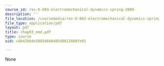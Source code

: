 ```yaml
---
course_id: res-6-003-electromechanical-dynamics-spring-2009
description: ''
file_location: /coursemedia/res-6-003-electromechanical-dynamics-spring-2009/c6b4266de588586b8d05d8613908fe91_chap03_emd.pdf
file_type: application/pdf
layout: pdf
title: chap03_emd.pdf
type: course
uid: c6b4266de588586b8d05d8613908fe91

---
```

None